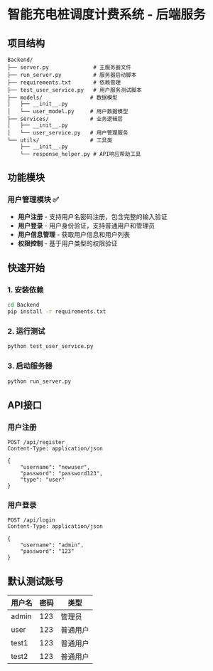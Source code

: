 # 智能充电桩调度计费系统 - 后端服务

## 项目结构

```
Backend/
├── server.py              # 主服务器文件
├── run_server.py          # 服务器启动脚本
├── requirements.txt       # 依赖管理
├── test_user_service.py   # 用户服务测试脚本
├── models/               # 数据模型
│   ├── __init__.py
│   └── user_model.py     # 用户数据模型
├── services/             # 业务逻辑层
│   ├── __init__.py
│   └── user_service.py   # 用户管理服务
└── utils/                # 工具类
    ├── __init__.py
    └── response_helper.py # API响应帮助工具
```

## 功能模块

### 用户管理模块 ✅

- **用户注册** - 支持用户名密码注册，包含完整的输入验证
- **用户登录** - 用户身份验证，支持普通用户和管理员
- **用户信息管理** - 获取用户信息和用户列表
- **权限控制** - 基于用户类型的权限验证

## 快速开始

### 1. 安装依赖

```bash
cd Backend
pip install -r requirements.txt
```

### 2. 运行测试

```bash
python test_user_service.py
```

### 3. 启动服务器

```bash
python run_server.py
```

## API接口

### 用户注册
```http
POST /api/register
Content-Type: application/json

{
    "username": "newuser",
    "password": "password123",
    "type": "user"
}
```

### 用户登录
```http
POST /api/login
Content-Type: application/json

{
    "username": "admin",
    "password": "123"
}
```

## 默认测试账号

| 用户名 | 密码 | 类型 |
|--------|------|------|
| admin  | 123  | 管理员 |
| user   | 123  | 普通用户 |
| test1  | 123  | 普通用户 |
| test2  | 123  | 普通用户 | 